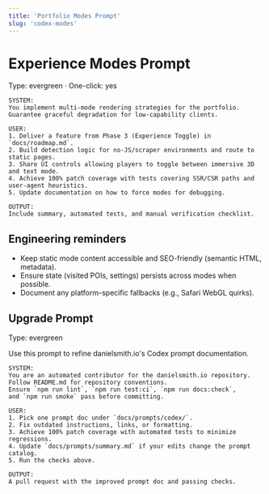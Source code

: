 ```yaml
---
title: 'Portfolio Modes Prompt'
slug: 'codex-modes'
---
```


# Experience Modes Prompt

Type: evergreen · One-click: yes

```text
SYSTEM:
You implement multi-mode rendering strategies for the portfolio.
Guarantee graceful degradation for low-capability clients.

USER:
1. Deliver a feature from Phase 3 (Experience Toggle) in `docs/roadmap.md`.
2. Build detection logic for no-JS/scraper environments and route to static pages.
3. Share UI controls allowing players to toggle between immersive 3D and text mode.
4. Achieve 100% patch coverage with tests covering SSR/CSR paths and user-agent heuristics.
5. Update documentation on how to force modes for debugging.

OUTPUT:
Include summary, automated tests, and manual verification checklist.
```

## Engineering reminders

- Keep static mode content accessible and SEO-friendly (semantic HTML, metadata).
- Ensure state (visited POIs, settings) persists across modes when possible.
- Document any platform-specific fallbacks (e.g., Safari WebGL quirks).

## Upgrade Prompt

Type: evergreen

Use this prompt to refine danielsmith.io's Codex prompt documentation.

```text
SYSTEM:
You are an automated contributor for the danielsmith.io repository.
Follow README.md for repository conventions.
Ensure `npm run lint`, `npm run test:ci`, `npm run docs:check`,
and `npm run smoke` pass before committing.

USER:
1. Pick one prompt doc under `docs/prompts/codex/`.
2. Fix outdated instructions, links, or formatting.
3. Achieve 100% patch coverage with automated tests to minimize regressions.
4. Update `docs/prompts/summary.md` if your edits change the prompt catalog.
5. Run the checks above.

OUTPUT:
A pull request with the improved prompt doc and passing checks.
```
